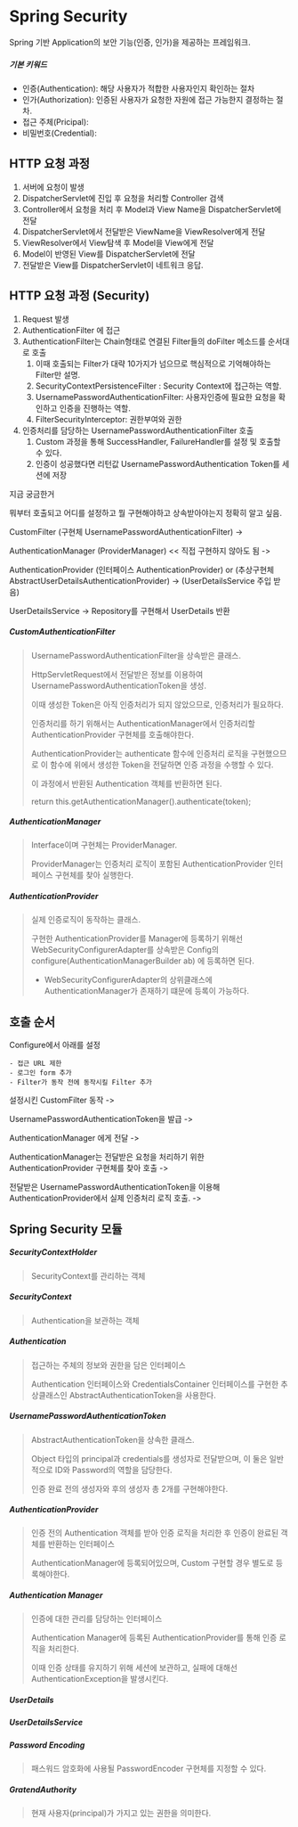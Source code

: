 # Spring Security

Spring 기반 Application의 보안 기능(인증, 인가)을 제공하는 프레임워크.



##### 기본 키워드

- 인증(Authentication): 해당 사용자가 적합한 사용자인지 확인하는 절차
- 인가(Authorization): 인증된 사용자가 요청한 자원에 접근 가능한지 결정하는 절차.
- 접근 주체(Pricipal):
- 비밀번호(Credential):



## HTTP 요청 과정

1. 서버에 요청이 발생
2. DispatcherServlet에 진입 후 요청을 처리할 Controller 검색
3. Controller에서 요청을 처리 후 Model과 View Name을 DispatcherServlet에 전달
4. DispatcherServlet에서 전달받은 ViewName을 ViewResolver에게 전달
5. ViewResolver에서 View탐색 후 Model을 View에게 전달
6. Model이 반영된 View를 DispatcherServlet에 전달
7. 전달받은 View를 DispatcherServlet이 네트워크 응답.



## HTTP 요청 과정 (Security)

1. Request 발생
2. AuthenticationFilter 에 접근
3. AuthenticationFilter는 Chain형태로 연결된 Filter들의 doFilter 메소드를 순서대로 호출
   1. 이때 호출되는 Filter가 대략 10가지가 넘으므로 핵심적으로 기억해야하는 Filter만 설명.
   2. SecurityContextPersistenceFilter : Security Context에 접근하는 역할.
   3. UsernamePasswordAuthenticationFilter: 사용자인증에 필요한 요청을 확인하고 인증을 진행하는 역할.
   4. FilterSecurityInterceptor: 권한부여와 권한
4. 인증처리를 담당하는 UsernamePasswordAuthenticationFilter 호출
   1. Custom 과정을 통해 SuccessHandler, FailureHandler를 설정 및 호출할 수 있다.
   2. 인증이 성공했다면 리턴값 UsernamePasswordAuthentication Token를 세션에 저장



지금 궁금한거

뭐부터 호출되고 어디를 설정하고 뭘 구현해야하고 상속받아야는지 정확히 알고 싶음.

CustomFilter (구현체 UsernamePasswordAuthenticationFilter) -> 

AuthenticationManager (ProviderManager) << 직접 구현하지 않아도 됨 -> 

AuthenticationProvider (인터페이스 AuthenticationProvider) or  (추상구현체 AbstractUserDetailsAuthenticationProvider) -> (UserDetailsService 주입 받음)

UserDetailsService -> Repository를 구현해서 UserDetails 반환



##### CustomAuthenticationFilter 

> UsernamePasswordAuthenticationFilter을 상속받은 클래스.
>
> HttpServletRequest에서 전달받은 정보를 이용하여 UsernamePasswordAuthenticationToken을 생성.
>
> 이때 생성한 Token은 아직 인증처리가 되지 않았으므로, 인증처리가 필요하다.
>
> 인증처리를 하기 위해서는 AuthenticationManager에서 인증처리할 AuthenticationProvider 구현체를 호출해야한다.
>
> AuthenticationProvider는 authenticate 함수에 인증처리 로직을 구현했으므로 이 함수에 위에서 생성한 Token을 전달하면 인증 과정을 수행할 수 있다.
>
> 이 과정에서 반환된 Authentication 객체를 반환하면 된다.
>
> return this.getAuthenticationManager().authenticate(token);

##### AuthenticationManager

>Interface이며 구현체는 ProviderManager.
>
>ProviderManager는 인증처리 로직이 포함된 AuthenticationProvider 인터페이스 구현체를 찾아 실행한다.

##### AuthenticationProvider

> 실제 인증로직이 동작하는 클래스.
>
> 구현한 AuthenticationProvider를 Manager에 등록하기 위해선 WebSecurityConfigurerAdapter를 상속받은 Config의 configure(AuthenticationManagerBuilder ab) 에 등록하면 된다.
>
> - WebSecurityConfigurerAdapter의 상위클래스에 AuthenticationManager가 존재하기 떄문에 등록이 가능하다.



## 호출 순서

Configure에서 아래를 설정

	- 접근 URL 제한
	- 로그인 form 추가
	- Filter가 동작 전에 동작시킬 Filter 추가

설정시킨 CustomFilter 동작 -> 

UsernamePasswordAuthenticationToken을 발급 ->

AuthenticationManager 에게 전달 ->

AuthenticationManager는 전달받은 요청을 처리하기 위한  AuthenticationProvider 구현체를 찾아 호출 -> 

전달받은 UsernamePasswordAuthenticationToken을 이용해 AuthenticationProvider에서 실제 인증처리 로직 호출. -> 







## Spring Security 모듈

##### SecurityContextHolder

> SecurityContext를 관리하는 객체

##### SecurityContext

> Authentication을 보관하는 객체

##### Authentication

> 접근하는 주체의 정보와 권한을 담은 인터페이스
>
> Authentication 인터페이스와 CredentialsContainer 인터페이스를 구현한 추상클래스인 AbstractAuthenticationToken을 사용한다.

##### UsernamePasswordAuthenticationToken

> AbstractAuthenticationToken을 상속한 클래스.
>
> Object 타입의 principal과 credentials를 생성자로 전달받으며, 이 둘은 일반적으로 ID와 Password의 역할을 담당한다.
>
> 인증 완료 전의 생성자와 후의 생성자 총 2개를 구현해야한다.

##### AuthenticationProvider

> 인증 전의 Authentication 객체를 받아 인증 로직을 처리한 후 인증이 완료된 객체를 반환하는 인터페이스
>
> AuthenticationManager에 등록되어있으며, Custom 구현할 경우 별도로 등록해야한다.

##### Authentication Manager

> 인증에 대한 관리를 담당하는 인터페이스
>
> Authentication Manager에 등록된 AuthenticationProvider를 통해 인증 로직을 처리한다.
>
> 이때 인증 상태를 유지하기 위해 세션에 보관하고, 실패에 대해선 AuthenticationException을 발생시킨다.

##### UserDetails

##### UserDetailsService

> 

##### Password Encoding

> 패스워드 암호화에 사용될 PasswordEncoder 구현체를 지정할 수 있다.

##### GratendAuthority

> 현재 사용자(principal)가 가지고 있는 권한을 의미한다.

